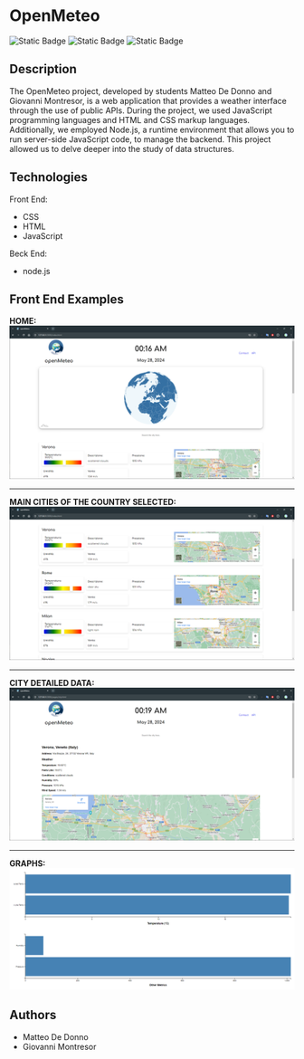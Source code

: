 # OpenMeteo

![Static Badge](https://img.shields.io/badge/Meteo-blue)
![Static Badge](https://img.shields.io/badge/beckend-node.js-green?logo=node.js)
![Static Badge](https://img.shields.io/badge/project%20status-development-red)

## Description

The OpenMeteo project, developed by students Matteo De Donno and Giovanni Montresor, is a web application that provides a weather interface through the use of public APIs. During the project, we used JavaScript programming languages and HTML and CSS markup languages. Additionally, we employed Node.js, a runtime environment that allows you to run server-side JavaScript code, to manage the backend. This project allowed us to delve deeper into the study of data structures.

## Technologies

Front End:

- CSS
- HTML
- JavaScript

Beck End:

- node.js

## Front End Examples

**HOME:**
![home.png](img/README/home.png)

---

**MAIN CITIES OF THE COUNTRY SELECTED:**
![main_cities.png](img/README/main_cities.png)

---

**CITY DETAILED DATA:**
![detailed_data_1.png](img/README/city_detailed_data_1.png)

---

**GRAPHS:**
![detailed_data_2.png](img/README/city_detailed_data_2.png)

## Authors

- Matteo De Donno
- Giovanni Montresor
